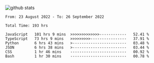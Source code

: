 
![github stats](https://github-readme-stats.vercel.app/api?username=realmahd1&show_icons=true&theme=codeSTACKr&hide_rank=true&count_private=true)

<!--START_SECTION:waka-->

```text
From: 23 August 2022 - To: 26 September 2022

Total Time: 193 hrs

JavaScript   101 hrs 9 mins  >>>>>>>>>>>>>------------   52.41 %
TypeScript   73 hrs 9 mins   >>>>>>>>>----------------   37.91 %
Python       6 hrs 43 mins   >------------------------   03.48 %
JSON         6 hrs 38 mins   >------------------------   03.44 %
CSS          1 hr 46 mins    -------------------------   00.92 %
Bash         1 hr 30 mins    -------------------------   00.78 %
```

<!--END_SECTION:waka-->
